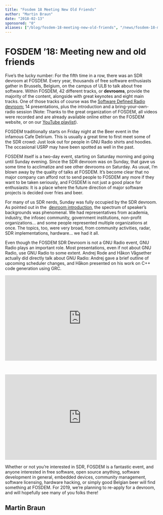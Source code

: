 ```yaml
---
title: "Fosdem 18 Meeting New Old Friends"
author: "Martin Braun"
date: "2018-02-13"
sponsored: "0"
aliases: ["/blog/fosdem-18-meeting-new-old-friends", "/news/fosdem-18-meeting-new-old-friends"]
---
```


# FOSDEM &#8217;18: Meeting new and old friends

Five&#8217;s the lucky number: For the fifth time in a row, there was an SDR devroom at FOSDEM. Every year, thousands of free software enthusiasts gather in Brussels, Belgium, on the campus of ULB to talk about free software. Within FOSDEM, 42 different tracks, or **devrooms**, provide the majority of the content, alongside with great keynotes and eight main tracks. One of those tracks of course was the [Software Defined Radio devroom:](https://fosdem.org/2018/schedule/track/software_defined_radio/) 14 presentations, plus the introduction and a bring-your-own-radio session (Note: Thanks to the great organization of FOSDEM, all videos were recorded and are already available online either on the FOSDEM website, or on our [YouTube playlist](https://www.youtube.com/playlist?list=PLlhRHy4mKQlUrv76IIq72yF5WPbD9w_JG)).

FOSDEM traditionally starts on Friday night at the Beer event in the infamous Cafe Delirium. This is usually a great time to first meet some of the SDR crowd: Just look out for people in GNU Radio shirts and hoodies. The occasional USRP may have been spotted as well in the past.

FOSDEM itself is a two-day event, starting on Saturday morning and going until Sunday evening. Since the SDR devroom was on Sunday, that gave us some time to acclimatize and see other devrooms on Saturday. As usual, I&#8217;m blown away by the quality of talks at FOSDEM. It&#8217;s become clear that no major company can afford not to send people to FOSDEM any more if they want to be taken seriously, and FOSDEM is not just a good place for enthusiasts: It is a place where the future direction of major software projects is decided over fries and beer.

For many of us SDR nerds, Sunday was fully occupied by the SDR devroom. As pointed out in the  [devroom introduction](https://fosdem.org/2018/schedule/event/sdrintro/), the spectrum of speaker&#8217;s backgrounds was phenomenal. We had representatives from academia, industry, the infosec community, government institutions, non-profit organizations&#8230; and some people represented multiple organizations at once. The topics, too, were very broad, from community activities, radar, SDR implementations, hardware&#8230; we had it all.

Even though the FOSDEM SDR Devroom is not a GNU Radio event, GNU Radio plays an important role. Most presentations, even if not about GNU Radio, use GNU Radio to some extent. Andrej Rode and Håkon Vågsether actually did directly talk about GNU Radio: Andrej gave a brief outline of upcoming scheduler changes, and Håkon presented on his work on C++ code generation using GRC.

<iframe width="500" height="281" src="https://www.youtube.com/embed/XVU7qBkyZnU?feature=oembed&#038;wmode=opaque" frameborder="0" allow="autoplay; encrypted-media" allowfullscreen></iframe>

&nbsp;

<iframe width="500" height="281" src="https://www.youtube.com/embed/JJ_OgduYXvs?feature=oembed&#038;wmode=opaque" frameborder="0" allow="autoplay; encrypted-media" allowfullscreen></iframe>

Whether or not you&#8217;re interested in SDR, FOSDEM is a fantastic event, and anyone interested in free software, open source anything, software development in general, embedded devices, community management, software licensing, hardware hacking, or simply good Belgian beer will find something at FOSDEM. For 2019, we&#8217;re planning to re-apply for a devroom, and will hopefully see many of you folks there!

## Martin Braun

